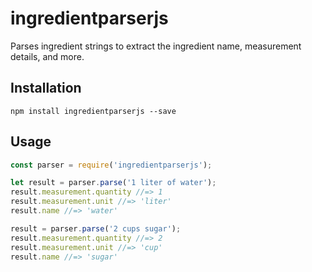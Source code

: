 # ingredientparserjs

Parses ingredient strings to extract the ingredient name, measurement details, and more. 

## Installation

```
npm install ingredientparserjs --save
```

## Usage

```javascript
const parser = require('ingredientparserjs');

let result = parser.parse('1 liter of water');
result.measurement.quantity //=> 1
result.measurement.unit //=> 'liter'
result.name //=> 'water'

result = parser.parse('2 cups sugar');
result.measurement.quantity //=> 2
result.measurement.unit //=> 'cup'
result.name //=> 'sugar'
```